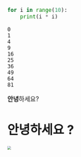 ```python
for i in range(10):
    print(i * i)
```

    0
    1
    4
    9
    16
    25
    36
    49
    64
    81



**안녕**하세요?

# 안녕하세요 ?



<img src="C:\Users\SAMSUNG\Desktop\images\2023-12-15\99AF5F425BC08A4F27.png" style="zoom:50%;" />





